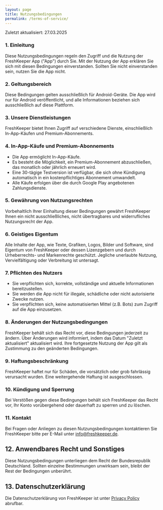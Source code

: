 ```yaml
---
layout: page
title: Nutzungsbedingungen
permalink: /terms-of-service/
---
```


Zuletzt aktualisiert: 27.03.2025

### 1. Einleitung
Diese Nutzungsbedingungen regeln den Zugriff und die Nutzung der FreshKeeper App ("App") durch Sie. Mit der Nutzung der App erklären Sie sich mit diesen Bedingungen einverstanden. Sollten Sie nicht einverstanden sein, nutzen Sie die App nicht.

### 2. Geltungsbereich
Diese Bedingungen gelten ausschließlich für Android-Geräte. Die App wird nur für Android veröffentlicht, und alle Informationen beziehen sich ausschließlich auf diese Plattform.

### 3. Unsere Dienstleistungen
FreshKeeper bietet Ihnen Zugriff auf verschiedene Dienste, einschließlich In-App-Käufen und Premium-Abonnements.

### 4. In-App-Käufe und Premium-Abonnements
- Die App ermöglicht In-App-Käufe.
- Es besteht die Möglichkeit, ein Premium-Abonnement abzuschließen, das monatlich oder jährlich erneuert wird.
- Eine 30-tägige Testversion ist verfügbar, die sich ohne Kündigung automatisch in ein kostenpflichtiges Abonnement umwandelt.
- Alle Käufe erfolgen über die durch Google Play angebotenen Zahlungsdienste.

### 5. Gewährung von Nutzungsrechten
Vorbehaltlich Ihrer Einhaltung dieser Bedingungen gewährt FreshKeeper Ihnen ein nicht ausschließliches, nicht übertragbares und widerrufliches Nutzungsrecht der App.

### 6. Geistiges Eigentum
Alle Inhalte der App, wie Texte, Grafiken, Logos, Bilder und Software, sind Eigentum von FreshKeeper oder dessen Lizenzgebern und durch Urheberrechts- und Markenrechte geschützt. Jegliche unerlaubte Nutzung, Vervielfältigung oder Verbreitung ist untersagt.

### 7. Pflichten des Nutzers
- Sie verpflichten sich, korrekte, vollständige und aktuelle Informationen bereitzustellen.
- Sie werden die App nicht für illegale, schädliche oder nicht autorisierte Zwecke nutzen.
- Sie verpflichten sich, keine automatisierten Mittel (z.B. Bots) zum Zugriff auf die App einzusetzen.

### 8. Änderungen der Nutzungsbedingungen
FreshKeeper behält sich das Recht vor, diese Bedingungen jederzeit zu ändern. Über Änderungen wird informiert, indem das Datum "Zuletzt aktualisiert" aktualisiert wird. Ihre fortgesetzte Nutzung der App gilt als Zustimmung zu den geänderten Bedingungen.

### 9. Haftungsbeschränkung
FreshKeeper haftet nur für Schäden, die vorsätzlich oder grob fahrlässig verursacht wurden. Eine weitergehende Haftung ist ausgeschlossen.

### 10. Kündigung und Sperrung
Bei Verstößen gegen diese Bedingungen behält sich FreshKeeper das Recht vor, Ihr Konto vorübergehend oder dauerhaft zu sperren und zu löschen.

### 11. Kontakt
Bei Fragen oder Anliegen zu diesen Nutzungsbedingungen kontaktieren Sie FreshKeeper bitte per E-Mail unter info@freshkeeper.de.

## 12. Anwendbares Recht und Sonstiges
Diese Nutzungsbedingungen unterliegen dem Recht der Bundesrepublik Deutschland. Sollten einzelne Bestimmungen unwirksam sein, bleibt der Rest der Bedingungen unberührt.

## 13. Datenschutzerklärung
Die Datenschutzerklärung von FreshKeeper ist unter [Privacy Policy](https://bit.ly/freshkeeper-privacy-policy) abrufbar.

